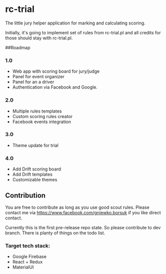 # rc-trial
The little jury helper application for marking and calculating scoring.

Initially, it's going to implement set of rules from rc-trial.pl and all credits for those should stay with rc-trial.pl. 

##Roadmap
### 1.0
* Web app with scoring board for jury/judge
* Panel for event organizer
* Panel for an a driver
* Authentication via Facebook and Google.

### 2.0
* Multiple rules templates
* Custom scoring rules creator
* Facebook events integration

### 3.0
* Theme update for trial 

### 4.0
* Add Drift scoring board
* Add Drift templates
* Customizable themes


## Contribution
You are free to contribute as long as you use good scout rules. 
Please contact me via https://www.facebook.com/gniewko.borsuk if you like direct contact.

Currently this is the first pre-release repo state. So please contribute to dev branch. 
There is planty of things on the todo list. 

### Target tech stack: 

* Google Firebase
* React + Redux
* MaterialUI
